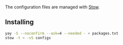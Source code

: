 The configuration files are managed with [Stow](https://www.gnu.org/software/stow/).

## Installing

```bash
yay -S --noconfirm --ask=4 --needed - < packages.txt
stow -t ~ -vS configs
```
